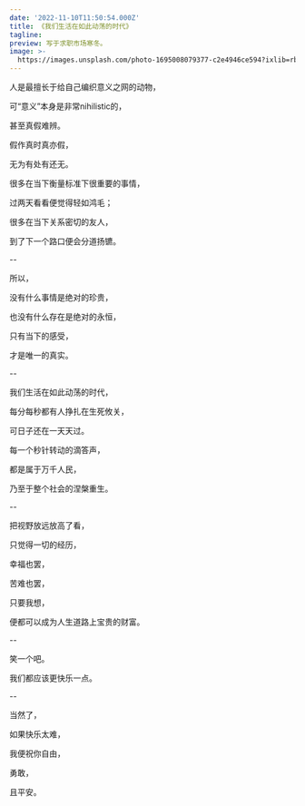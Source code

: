 ```yaml
---
date: '2022-11-10T11:50:54.000Z'
title: 《我们生活在如此动荡的时代》
tagline: 
preview: 写于求职市场寒冬。
image: >-
  https://images.unsplash.com/photo-1695008079377-c2e4946ce594?ixlib=rb-4.0.3&ixid=M3wxMjA3fDB8MHxwaG90by1wYWdlfHx8fGVufDB8fHx8fA%3D%3D&auto=format&fit=crop&w=2070&q=80
---
```


人是最擅长于给自己编织意义之网的动物，

可“意义”本身是非常nihilistic的，

甚至真假难辨。

假作真时真亦假，

无为有处有还无。

很多在当下衡量标准下很重要的事情，

过两天看看便觉得轻如鸿毛；

很多在当下关系密切的友人，

到了下一个路口便会分道扬镳。

--
 
所以，

没有什么事情是绝对的珍贵，

也没有什么存在是绝对的永恒，

只有当下的感受，

才是唯一的真实。

--
 
我们生活在如此动荡的时代，

每分每秒都有人挣扎在生死攸关，

可日子还在一天天过。

每一个秒针转动的滴答声，

都是属于万千人民，

乃至于整个社会的涅槃重生。

--
 
把视野放远放高了看，

只觉得一切的经历，

幸福也罢，

苦难也罢，

只要我想，

便都可以成为人生道路上宝贵的财富。

--
 
笑一个吧。

我们都应该更快乐一点。

--
 
当然了，

如果快乐太难，

我便祝你自由，

勇敢，

且平安。
